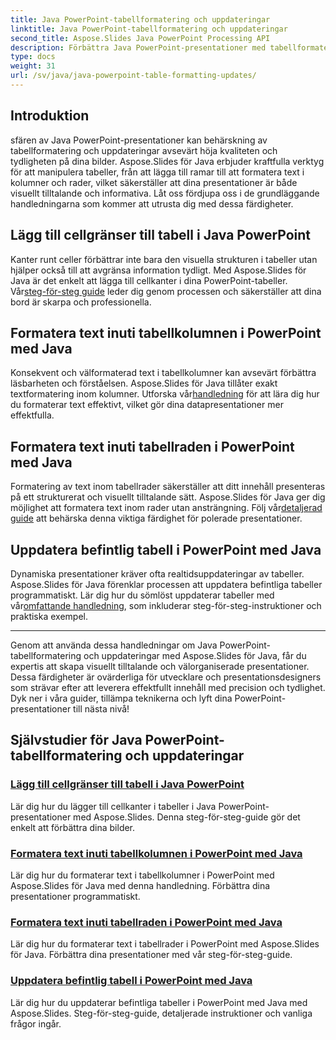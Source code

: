 ```yaml
---
title: Java PowerPoint-tabellformatering och uppdateringar
linktitle: Java PowerPoint-tabellformatering och uppdateringar
second_title: Aspose.Slides Java PowerPoint Processing API
description: Förbättra Java PowerPoint-presentationer med tabellformatering och uppdateringar med Aspose.Slides. Lär dig att lägga till ramar, formatera text i kolumner och rader och uppdatera tabeller.
type: docs
weight: 31
url: /sv/java/java-powerpoint-table-formatting-updates/
---
```


## Introduktion

sfären av Java PowerPoint-presentationer kan behärskning av tabellformatering och uppdateringar avsevärt höja kvaliteten och tydligheten på dina bilder. Aspose.Slides för Java erbjuder kraftfulla verktyg för att manipulera tabeller, från att lägga till ramar till att formatera text i kolumner och rader, vilket säkerställer att dina presentationer är både visuellt tilltalande och informativa. Låt oss fördjupa oss i de grundläggande handledningarna som kommer att utrusta dig med dessa färdigheter.

## Lägg till cellgränser till tabell i Java PowerPoint
 Kanter runt celler förbättrar inte bara den visuella strukturen i tabeller utan hjälper också till att avgränsa information tydligt. Med Aspose.Slides för Java är det enkelt att lägga till cellkanter i dina PowerPoint-tabeller. Vår[steg-för-steg guide](./add-cell-borders-table-java-powerpoint/) leder dig genom processen och säkerställer att dina bord är skarpa och professionella.

## Formatera text inuti tabellkolumnen i PowerPoint med Java
Konsekvent och välformaterad text i tabellkolumner kan avsevärt förbättra läsbarheten och förståelsen. Aspose.Slides för Java tillåter exakt textformatering inom kolumner. Utforska vår[handledning](./format-text-inside-table-column-powerpoint-java/) för att lära dig hur du formaterar text effektivt, vilket gör dina datapresentationer mer effektfulla.

## Formatera text inuti tabellraden i PowerPoint med Java
 Formatering av text inom tabellrader säkerställer att ditt innehåll presenteras på ett strukturerat och visuellt tilltalande sätt. Aspose.Slides för Java ger dig möjlighet att formatera text inom rader utan ansträngning. Följ vår[detaljerad guide](./format-text-inside-table-row-powerpoint-java/) att behärska denna viktiga färdighet för polerade presentationer.

## Uppdatera befintlig tabell i PowerPoint med Java
 Dynamiska presentationer kräver ofta realtidsuppdateringar av tabeller. Aspose.Slides för Java förenklar processen att uppdatera befintliga tabeller programmatiskt. Lär dig hur du sömlöst uppdaterar tabeller med vår[omfattande handledning](./update-existing-table-powerpoint-java/), som inkluderar steg-för-steg-instruktioner och praktiska exempel.

---

Genom att använda dessa handledningar om Java PowerPoint-tabellformatering och uppdateringar med Aspose.Slides för Java, får du expertis att skapa visuellt tilltalande och välorganiserade presentationer. Dessa färdigheter är ovärderliga för utvecklare och presentationsdesigners som strävar efter att leverera effektfullt innehåll med precision och tydlighet. Dyk ner i våra guider, tillämpa teknikerna och lyft dina PowerPoint-presentationer till nästa nivå!
## Självstudier för Java PowerPoint-tabellformatering och uppdateringar
### [Lägg till cellgränser till tabell i Java PowerPoint](./add-cell-borders-table-java-powerpoint/)
Lär dig hur du lägger till cellkanter i tabeller i Java PowerPoint-presentationer med Aspose.Slides. Denna steg-för-steg-guide gör det enkelt att förbättra dina bilder.
### [Formatera text inuti tabellkolumnen i PowerPoint med Java](./format-text-inside-table-column-powerpoint-java/)
Lär dig hur du formaterar text i tabellkolumner i PowerPoint med Aspose.Slides för Java med denna handledning. Förbättra dina presentationer programmatiskt.
### [Formatera text inuti tabellraden i PowerPoint med Java](./format-text-inside-table-row-powerpoint-java/)
Lär dig hur du formaterar text i tabellrader i PowerPoint med Aspose.Slides för Java. Förbättra dina presentationer med vår steg-för-steg-guide.
### [Uppdatera befintlig tabell i PowerPoint med Java](./update-existing-table-powerpoint-java/)
Lär dig hur du uppdaterar befintliga tabeller i PowerPoint med Java med Aspose.Slides. Steg-för-steg-guide, detaljerade instruktioner och vanliga frågor ingår.